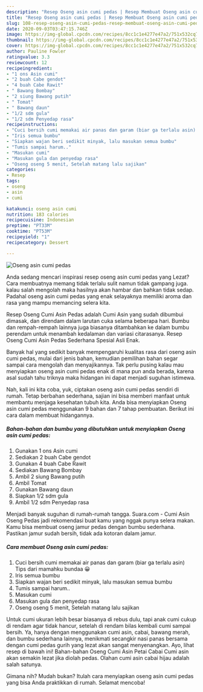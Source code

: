 ```yaml
---
description: "Resep Oseng asin cumi pedas | Resep Membuat Oseng asin cumi pedas Yang Enak Dan Lezat"
title: "Resep Oseng asin cumi pedas | Resep Membuat Oseng asin cumi pedas Yang Enak Dan Lezat"
slug: 108-resep-oseng-asin-cumi-pedas-resep-membuat-oseng-asin-cumi-pedas-yang-enak-dan-lezat
date: 2020-09-03T03:47:15.746Z
image: https://img-global.cpcdn.com/recipes/8cc1c1e4277e47a2/751x532cq70/oseng-asin-cumi-pedas-foto-resep-utama.jpg
thumbnail: https://img-global.cpcdn.com/recipes/8cc1c1e4277e47a2/751x532cq70/oseng-asin-cumi-pedas-foto-resep-utama.jpg
cover: https://img-global.cpcdn.com/recipes/8cc1c1e4277e47a2/751x532cq70/oseng-asin-cumi-pedas-foto-resep-utama.jpg
author: Pauline Fowler
ratingvalue: 3.3
reviewcount: 12
recipeingredient:
- "1 ons Asin cumi"
- "2 buah Cabe gendot"
- "4 buah Cabe Rawit"
- " Bawang Bombay"
- "2 siung Bawang putih"
- " Tomat"
- " Bawang daun"
- "1/2 sdm gula"
- "1/2 sdm Penyedap rasa"
recipeinstructions:
- "Cuci bersih cumi memakai air panas dan garam (biar ga terlalu asin) Tips dari mamahku bundaa 😀"
- "Iris semua bumbu"
- "Siapkan wajan beri sedikit minyak, lalu masukan semua bumbu"
- "Tumis sampai harum.."
- "Masukan cumi"
- "Masukan gula dan penyedap rasa"
- "Oseng oseng 5 menit, Setelah matang lalu sajikan"
categories:
- Resep
tags:
- oseng
- asin
- cumi

katakunci: oseng asin cumi 
nutrition: 183 calories
recipecuisine: Indonesian
preptime: "PT33M"
cooktime: "PT53M"
recipeyield: "1"
recipecategory: Dessert

---
```



![Oseng asin cumi pedas](https://img-global.cpcdn.com/recipes/8cc1c1e4277e47a2/751x532cq70/oseng-asin-cumi-pedas-foto-resep-utama.jpg)

Anda sedang mencari inspirasi resep oseng asin cumi pedas yang Lezat? Cara membuatnya memang tidak terlalu sulit namun tidak gampang juga. kalau salah mengolah maka hasilnya akan hambar dan bahkan tidak sedap. Padahal oseng asin cumi pedas yang enak selayaknya memiliki aroma dan rasa yang mampu memancing selera kita.

Resep Oseng Cumi Asin Pedas adalah Cumi Asin yang sudah dibumbui dimasak, dan direndam dalam larutan cuka selama beberapa hari. Bumbu dan rempah-rempah lainnya juga biasanya ditambahkan ke dalam bumbu perendam untuk menambah kedalaman dan variasi citarasanya. Resep Oseng Cumi Asin Pedas Sederhana Spesial Asli Enak.

Banyak hal yang sedikit banyak mempengaruhi kualitas rasa dari oseng asin cumi pedas, mulai dari jenis bahan, kemudian pemilihan bahan segar sampai cara mengolah dan menyajikannya. Tak perlu pusing kalau mau menyiapkan oseng asin cumi pedas enak di mana pun anda berada, karena asal sudah tahu triknya maka hidangan ini dapat menjadi suguhan istimewa.


Nah, kali ini kita coba, yuk, ciptakan oseng asin cumi pedas sendiri di rumah. Tetap berbahan sederhana, sajian ini bisa memberi manfaat untuk membantu menjaga kesehatan tubuh kita. Anda bisa menyiapkan Oseng asin cumi pedas menggunakan 9 bahan dan 7 tahap pembuatan. Berikut ini cara dalam membuat hidangannya.

<!--inarticleads1-->

##### Bahan-bahan dan bumbu yang dibutuhkan untuk menyiapkan Oseng asin cumi pedas:

1. Gunakan 1 ons Asin cumi
1. Sediakan 2 buah Cabe gendot
1. Gunakan 4 buah Cabe Rawit
1. Sediakan  Bawang Bombay
1. Ambil 2 siung Bawang putih
1. Ambil  Tomat
1. Gunakan  Bawang daun
1. Siapkan 1/2 sdm gula
1. Ambil 1/2 sdm Penyedap rasa


Menjadi banyak suguhan di rumah-rumah tangga. Suara.com - Cumi Asin Oseng Pedas jadi rekomendasi buat kamu yang nggak punya selera makan. Kamu bisa membuat oseng jamur pedas dengan bumbu sederhana. Pastikan jamur sudah bersih, tidak ada kotoran dalam jamur. 

<!--inarticleads2-->

##### Cara membuat Oseng asin cumi pedas:

1. Cuci bersih cumi memakai air panas dan garam (biar ga terlalu asin) Tips dari mamahku bundaa 😀
1. Iris semua bumbu
1. Siapkan wajan beri sedikit minyak, lalu masukan semua bumbu
1. Tumis sampai harum..
1. Masukan cumi
1. Masukan gula dan penyedap rasa
1. Oseng oseng 5 menit, Setelah matang lalu sajikan


Untuk cumi ukuran lebih besar biasanya di rebus dulu, tapi anak cumi cukup di rendam agar tidak hancur, setelah di rendam bilas kembali cumi sampai bersih. Ya, hanya dengan menggunakan cumi asin, cabai, bawang merah, dan bumbu sederhana lainnya, menikmati secangkir nasi panas bersama dengan cumi pedas gurih yang lezat akan sangat menyenangkan. Ayo, lihat resep di bawah ini! Bahan-bahan Oseng Cumi Asin Petai Cabai Cumi asin akan semakin lezat jika diolah pedas. Olahan cumi asin cabai hijau adalah salah satunya. 

Gimana nih? Mudah bukan? Itulah cara menyiapkan oseng asin cumi pedas yang bisa Anda praktikkan di rumah. Selamat mencoba!
